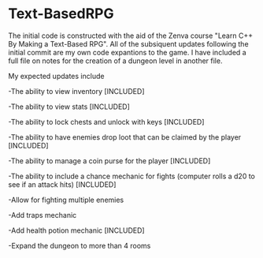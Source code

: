 # Text-BasedRPG
The initial code is constructed with the aid of the Zenva course "Learn C++ By Making a Text-Based RPG".
All of the subsiquent updates following the initial commit are my own code expantions to the game. 
I have included a full file on notes for the creation of a dungeon level in another file.

My expected updates include

-The ability to view inventory [INCLUDED]

-The ability to view stats [INCLUDED]

-The ability to lock chests and unlock with keys [INCLUDED]

-The ability to have enemies drop loot that can be claimed by the player [INCLUDED]

-The ability to manage a coin purse for the player [INCLUDED]

-The ability to include a chance mechanic for fights (computer rolls a d20 to see if an attack hits) [INCLUDED]

-Allow for fighting multiple enemies

-Add traps mechanic

-Add health potion mechanic [INCLUDED]

-Expand the dungeon to more than 4 rooms
